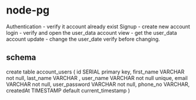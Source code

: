 # node-pg

Authentication - verify it account already exist Signup - create new account login - verify and open the user_data account view - get the user_data account update - change the user_date verify before changing.

## schema

create table account_users (
id SERIAL primary key,
first_name VARCHAR not null,
last_name VARCHAR ,
user_name VARCHAR not null unique,
email VARCHAR not null,
user_password VARCHAR not null,
phone_no VARCHAR,
createdAt TIMESTAMP default current_timestamp
)
